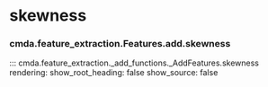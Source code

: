 # skewness

### cmda.feature_extraction.Features.add.skewness
::: cmda.feature_extraction._add_functions._AddFeatures.skewness
    rendering:
      show_root_heading: false
      show_source: false
